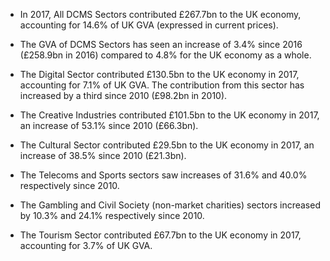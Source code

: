 *  In 2017, All DCMS Sectors contributed £267.7bn to the UK economy, accounting for 14.6% of UK GVA (expressed in current prices).  

* The GVA of DCMS Sectors has seen an increase of 3.4% since 2016 (£258.9bn in 2016) compared to 4.8% for the UK economy as a whole.

* The Digital Sector contributed £130.5bn to the UK economy in 2017, accounting for 7.1% of UK GVA. The contribution from this sector has increased by a third since 2010 (£98.2bn in 2010). 

* The Creative Industries contributed £101.5bn to the UK economy in 2017, an increase of 53.1% since 2010 (£66.3bn). 

* The Cultural Sector contributed £29.5bn to the UK economy in 2017, an increase of 38.5% since 2010 (£21.3bn). 

* The Telecoms and Sports sectors saw increases of 31.6% and 40.0% respectively since 2010.

* The Gambling and Civil Society (non-market charities) sectors increased by 10.3% and 24.1% respectively since 2010.

* The Tourism Sector contributed £67.7bn to the UK economy in 2017, accounting for 3.7% of UK GVA. 